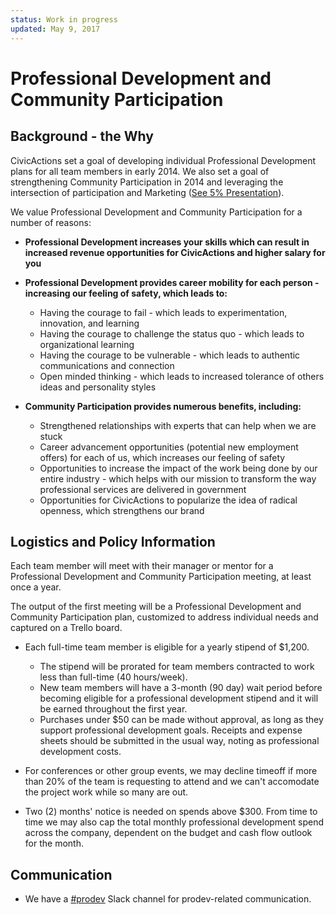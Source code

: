 ```yaml
---
status: Work in progress
updated: May 9, 2017
---
```


# Professional Development and Community Participation

## <a name="background-why"></a>Background - the Why

CivicActions set a goal of developing individual Professional Development plans for all team members in early 2014. We also set a goal of strengthening Community Participation in 2014 and leveraging the intersection of participation and Marketing ([See 5% Presentation](https://docs.google.com/presentation/d/1GuEXsq8m80Sl9Jk2GE_b2oKsk38F11Vc5m7B8M8rGaA/edit#slide=id.g235778c_0_2)).

We value Professional Development and Community Participation for a number of reasons:

* **Professional Development increases your skills which can result in increased revenue opportunities for CivicActions and higher salary for you**

* **Professional Development provides career mobility for each person - increasing our feeling of safety, which leads to:**

  * Having the courage to fail - which leads to experimentation, innovation, and learning
  * Having the courage to challenge the status quo - which leads to organizational learning
  * Having the courage to be vulnerable - which leads to authentic communications and connection
  * Open minded thinking - which leads to increased tolerance of others ideas and personality styles

* **Community Participation provides numerous benefits, including:**

  * Strengthened relationships with experts that can help when we are stuck
  * Career advancement opportunities (potential new employment offers) for each of us, which increases our feeling of safety
  * Opportunities to increase the impact of the work being done by our entire industry - which helps with our mission to transform the way professional services are delivered in government
  * Opportunities for CivicActions to popularize the idea of radical openness, which strengthens our brand

## <a name="logistics-policy"></a>Logistics and Policy Information

Each team member will meet with their manager or mentor for a Professional Development and Community Participation meeting, at least once a year.

The output of the first meeting will be a Professional Development and Community Participation plan, customized to address individual needs and captured on a Trello board.

* Each full-time team member is eligible for a yearly stipend of $1,200.

  * The stipend will be prorated for team members contracted to work less than full-time (40 hours/week).
  * New team members will have a 3-month (90 day) wait period before becoming eligible for a professional development stipend and it will be earned throughout the first year.
  * Purchases under $50 can be made without approval, as long as they support professional development goals. Receipts and expense sheets should be submitted in the usual way, noting as professional development costs.

* For conferences or other group events, we may decline timeoff if more than 20% of the team is requesting to attend and we can't accomodate the project work while so many are out.

* Two (2) months' notice is needed on spends above $300. From time to time we may also cap the total monthly professional development spend across the company, dependent on the budget and cash flow outlook for the month.

## <a name="communication"></a>Communication

* We have a [#prodev](https://civicactions.slack.com/messages/prodev) Slack channel for prodev-related communication.
